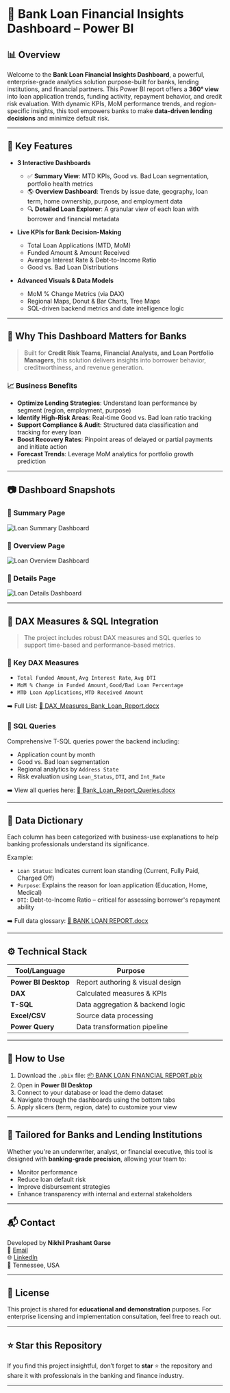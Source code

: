 # 🏦 Bank Loan Financial Insights Dashboard – Power BI

## 📊 Overview

Welcome to the **Bank Loan Financial Insights Dashboard**, a powerful, enterprise-grade analytics solution purpose-built for banks, lending institutions, and financial partners. This Power BI report offers a **360° view** into loan application trends, funding activity, repayment behavior, and credit risk evaluation. With dynamic KPIs, MoM performance trends, and region-specific insights, this tool empowers banks to make **data-driven lending decisions** and minimize default risk.

---

## 🧠 Key Features

- **3 Interactive Dashboards**
  - ✅ **Summary View**: MTD KPIs, Good vs. Bad Loan segmentation, portfolio health metrics
  - 🌎 **Overview Dashboard**: Trends by issue date, geography, loan term, home ownership, purpose, and employment data
  - 🔍 **Detailed Loan Explorer**: A granular view of each loan with borrower and financial metadata

- **Live KPIs for Bank Decision-Making**
  - Total Loan Applications (MTD, MoM)
  - Funded Amount & Amount Received
  - Average Interest Rate & Debt-to-Income Ratio
  - Good vs. Bad Loan Distributions

- **Advanced Visuals & Data Models**
  - MoM % Change Metrics (via DAX)
  - Regional Maps, Donut & Bar Charts, Tree Maps
  - SQL-driven backend metrics and date intelligence logic

---

## 💼 Why This Dashboard Matters for Banks

> Built for **Credit Risk Teams, Financial Analysts, and Loan Portfolio Managers**, this solution delivers insights into borrower behavior, creditworthiness, and revenue generation.

### 📈 Business Benefits
- **Optimize Lending Strategies**: Understand loan performance by segment (region, employment, purpose)
- **Identify High-Risk Areas**: Real-time Good vs. Bad loan ratio tracking
- **Support Compliance & Audit**: Structured data classification and tracking for every loan
- **Boost Recovery Rates**: Pinpoint areas of delayed or partial payments and initiate action
- **Forecast Trends**: Leverage MoM analytics for portfolio growth prediction

---

## 📷 Dashboard Snapshots

### 🔹 Summary Page
![Loan Summary Dashboard](https://raw.githubusercontent.com/NIKHILG15/Bank-Loan-Financial-Report/main/screenshots/Loan_report_summarypg_screenshot.jpg)

### 🔹 Overview Page
![Loan Overview Dashboard](https://raw.githubusercontent.com/NIKHILG15/Bank-Loan-Financial-Report/main/screenshots/Loan_report_overviewpg_screenshot.jpg)

### 🔹 Details Page
![Loan Details Dashboard](https://raw.githubusercontent.com/NIKHILG15/Bank-Loan-Financial-Report/main/screenshots/Loan_report_detailspg_screenshot.jpg)

---

## 🧮 DAX Measures & SQL Integration

> The project includes robust DAX measures and SQL queries to support time-based and performance-based metrics.

### 📐 Key DAX Measures
- `Total Funded Amount`, `Avg Interest Rate`, `Avg DTI`
- `MoM % Change in Funded Amount`, `Good/Bad Loan Percentage`
- `MTD Loan Applications`, `MTD Received Amount`

➡️ Full List: [📄 DAX_Measures_Bank_Loan_Report.docx](./DAX_Measures_Bank_Loan_Report.docx)

### 💾 SQL Queries
Comprehensive T-SQL queries power the backend including:
- Application count by month
- Good vs. Bad loan segmentation
- Regional analytics by `Address State`
- Risk evaluation using `Loan_Status`, `DTI`, and `Int_Rate`

➡️ View all queries here: [📄 Bank_Loan_Report_Queries.docx](./Bank_Loan_Report_Queries.docx)

---

## 🧠 Data Dictionary

Each column has been categorized with business-use explanations to help banking professionals understand its significance.

Example:
- `Loan Status`: Indicates current loan standing (Current, Fully Paid, Charged Off)
- `Purpose`: Explains the reason for loan application (Education, Home, Medical)
- `DTI`: Debt-to-Income Ratio – critical for assessing borrower's repayment ability

➡️ Full data glossary: [📄 BANK LOAN REPORT.docx](./BANK%20LOAN%20REPORT.docx)

---

## ⚙️ Technical Stack

| Tool/Language | Purpose |
|---------------|---------|
| **Power BI Desktop** | Report authoring & visual design |
| **DAX** | Calculated measures & KPIs |
| **T-SQL** | Data aggregation & backend logic |
| **Excel/CSV** | Source data processing |
| **Power Query** | Data transformation pipeline |

---

## 🏁 How to Use

1. Download the `.pbix` file: [📦 BANK LOAN FINANCIAL REPORT.pbix](./BANK%20LOAN%20FINANCIAL%20REPORT.pbix)
2. Open in **Power BI Desktop**
3. Connect to your database or load the demo dataset
4. Navigate through the dashboards using the bottom tabs
5. Apply slicers (term, region, date) to customize your view

---

## 🏢 Tailored for Banks and Lending Institutions

Whether you're an underwriter, analyst, or financial executive, this tool is designed with **banking-grade precision**, allowing your team to:

- Monitor performance
- Reduce loan default risk
- Improve disbursement strategies
- Enhance transparency with internal and external stakeholders

---

## 📬 Contact

Developed by **Nikhil Prashant Garse**  
📧 [Email](mailto:nikhilprashantgarse@gmail.com)  
🌐 [LinkedIn](https://www.linkedin.com/in/nikhil-garse)  
📍 Tennessee, USA

---

## 📄 License

This project is shared for **educational and demonstration** purposes. For enterprise licensing and implementation consultation, feel free to reach out.

---

## ⭐ Star this Repository

If you find this project insightful, don’t forget to **star** ⭐ the repository and share it with professionals in the banking and finance industry.

---
